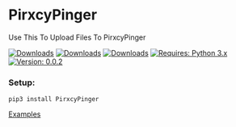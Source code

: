 # PirxcyPinger
Use This To Upload Files To PirxcyPinger

[![Downloads](https://pepy.tech/badge/PirxcyPinger)](https://pepy.tech/project/PirxcyPinger)
[![Downloads](https://pepy.tech/badge/pirxcypinger/week)](https://pepy.tech/project/pirxcypinger)
[![Downloads](https://pepy.tech/badge/pirxcypinger/month)](https://pepy.tech/project/pirxcypinger)
[![Requires: Python 3.x](https://img.shields.io/pypi/pyversions/PirxcyPinger.svg)](https://pypi.org/project/PirxcyPinger/)
[![Version: 0.0.2](https://img.shields.io/pypi/v/PirxcyPinger.svg)](https://pypi.org/project/PirxcyPinger/)

### Setup:
``pip3 install PirxcyPinger``

[Examples](https://github.com/PirxcyFinal/PirxcyPinger/tree/main/Examples "github.com/PirxcyFinal/PirxcyPinger/tree/main/Examples")

